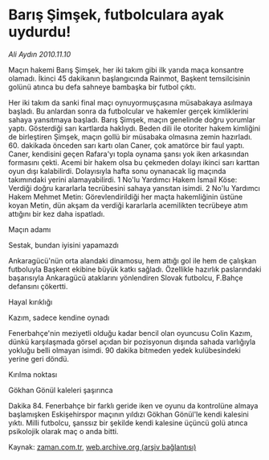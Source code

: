 # Barış Şimşek, futbolculara ayak uydurdu!

*Ali Aydın 2010.11.10*

<td class="columnist-detail">
<p>Maçın hakemi Barış Şimşek, her iki takım gibi ilk yarıda maça konsantre olamadı. İkinci 45 dakikanın başlangıcında Rainmot, Başkent temsilcisinin golünü atınca bu defa sahneye bambaşka bir futbol çıktı.</p>
<p>
<div id="haberMetinDiv">
<p>Her iki takım da sanki final maçı oynuyormuşçasına müsabakaya asılmaya başladı. Bu anlardan sonra da futbolcular ve hakemler gerçek kimliklerini sahaya yansıtmaya başladı. Barış Şimşek, maçın genelinde doğru yorumlar yaptı. Gösterdiği sarı kartlarda haklıydı. Beden dili ile otoriter hakem kimliğini de birleştiren Şimşek, maçın gollü bir müsabaka olmasına zemin hazırladı. 60. dakikada önceden sarı kartı olan Caner, çok amatörce bir faul yaptı. Caner, kendisini geçen Rafara'yı topla oynama şansı yok iken arkasından formasını çekti. Acemi bir hakem olsa bu çekmeden dolayı ikinci sarı karttan oyun dışı kalabilirdi. Dolayısıyla hafta sonu oynanacak lig maçında takımındaki yerini alamayabilirdi. 1 No'lu Yardımcı Hakem İsmail Köse: Verdiği doğru kararlarla tecrübesini sahaya yansıtan isimdi. 2 No'lu Yardımcı Hakem Mehmet Metin: Görevlendirildiği her maçta hakemliğinin üstüne koyan Metin, dün akşam da verdiği kararlarla acemilikten tecrübeye atım attığını bir kez daha ispatladı.
<p>Maçın adamı
<p>Sestak, bundan iyisini yapamazdı
<p>Ankaragücü'nün orta alandaki dinamosu, hem attığı gol ile hem de çalışkan futboluyla Başkent ekibine büyük katkı sağladı. Özellikle hazırlık paslarındaki başarısıyla Ankaragücü ataklarını yönlendiren Slovak futbolcu, F.Bahçe defansını çökertti.
<p>Hayal kırıklığı
<p>Kazım, sadece kendine oynadı
<p>Fenerbahçe'nin meziyetli olduğu kadar bencil olan oyuncusu Colin Kazım, dünkü karşılaşmada görsel açıdan bir pozisyonun dışında sahada varlığıyla yokluğu belli olmayan isimdi. 90 dakika bitmeden yedek kulübesindeki yerine geri döndü.
<p>Kırılma noktası
<p>Gökhan Gönül kaleleri şaşırınca
<p>Dakika 84. Fenerbahçe bir farklı geride iken ve oyunu da kontrolüne almaya başlamışken Eskişehirspor maçının yıldızı Gökhan Gönül'le kendi kalesini yıktı. Milli futbolcu, şanssız bir şekilde kendi kalesine üçüncü golü atınca psikolojik olarak maç o anda bitti.</p></p></p></p></p></p></p></p></p></p></div>
</p>
<a href="http://web.archive.org/web/20101223135214/mailto:aliaydin@zaman.com.tr">
</a></td>

Kaynak: [zaman.com.tr](http://zaman.com.tr/yazar.do?yazino=1051045), [web.archive.org (arşiv bağlantısı)](http://web.archive.org/web/20101223135214/http://zaman.com.tr/yazar.do?yazino=1051045)
